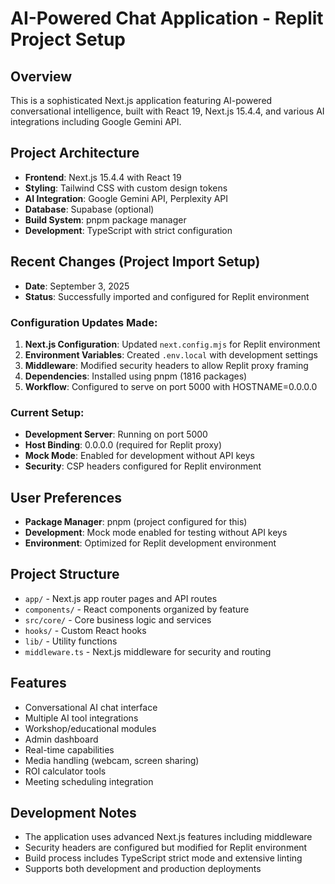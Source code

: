 # AI-Powered Chat Application - Replit Project Setup

## Overview
This is a sophisticated Next.js application featuring AI-powered conversational intelligence, built with React 19, Next.js 15.4.4, and various AI integrations including Google Gemini API.

## Project Architecture
- **Frontend**: Next.js 15.4.4 with React 19
- **Styling**: Tailwind CSS with custom design tokens
- **AI Integration**: Google Gemini API, Perplexity API
- **Database**: Supabase (optional)
- **Build System**: pnpm package manager
- **Development**: TypeScript with strict configuration

## Recent Changes (Project Import Setup)
- **Date**: September 3, 2025
- **Status**: Successfully imported and configured for Replit environment

### Configuration Updates Made:
1. **Next.js Configuration**: Updated `next.config.mjs` for Replit environment
2. **Environment Variables**: Created `.env.local` with development settings
3. **Middleware**: Modified security headers to allow Replit proxy framing
4. **Dependencies**: Installed using pnpm (1816 packages)
5. **Workflow**: Configured to serve on port 5000 with HOSTNAME=0.0.0.0

### Current Setup:
- **Development Server**: Running on port 5000
- **Host Binding**: 0.0.0.0 (required for Replit proxy)
- **Mock Mode**: Enabled for development without API keys
- **Security**: CSP headers configured for Replit environment

## User Preferences
- **Package Manager**: pnpm (project configured for this)
- **Development**: Mock mode enabled for testing without API keys
- **Environment**: Optimized for Replit development environment

## Project Structure
- `app/` - Next.js app router pages and API routes
- `components/` - React components organized by feature
- `src/core/` - Core business logic and services
- `hooks/` - Custom React hooks
- `lib/` - Utility functions
- `middleware.ts` - Next.js middleware for security and routing

## Features
- Conversational AI chat interface
- Multiple AI tool integrations
- Workshop/educational modules
- Admin dashboard
- Real-time capabilities
- Media handling (webcam, screen sharing)
- ROI calculator tools
- Meeting scheduling integration

## Development Notes
- The application uses advanced Next.js features including middleware
- Security headers are configured but modified for Replit environment
- Build process includes TypeScript strict mode and extensive linting
- Supports both development and production deployments